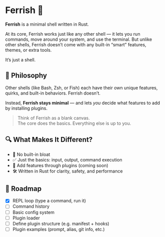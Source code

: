 # Ferrish 🐚

**Ferrish** is a minimal shell written in Rust.

At its core, Ferrish works just like any other shell — it lets you run commands, move around your system, and use the terminal. But unlike other shells, Ferrish doesn’t come with any built-in “smart” features, themes, or extra tools.

It’s just a shell.

## 🧠 Philosophy

Other shells (like Bash, Zsh, or Fish) each have their own unique features, quirks, and built-in behaviors. Ferrish doesn’t.

Instead, **Ferrish stays minimal** — and lets *you* decide what features to add by installing plugins.

> Think of Ferrish as a blank canvas.  
> The core does the basics. Everything else is up to you.

## 🔍 What Makes It Different?

- 🚫 No built-in bloat
- ✅ Just the basics: input, output, command execution
- 🔌 Add features through plugins (coming soon)
- 🛠 Written in Rust for clarity, safety, and performance

## 🚧 Roadmap

- [x] REPL loop (type a command, run it)
- [ ] Command history
- [ ] Basic config system
- [ ] Plugin loader
- [ ] Define plugin structure (e.g. manifest + hooks)
- [ ] Plugin examples (prompt, alias, git info, etc.)